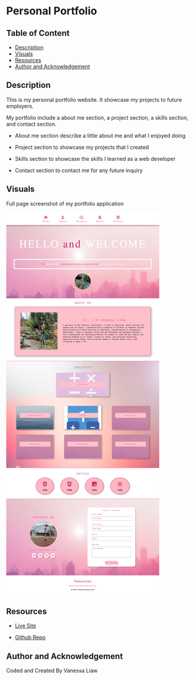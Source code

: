# Personal Portfolio 

## Table of Content
- [Description](#description)
- [Visuals](#visuals)
- [Resources](#resources)
- [Author and Acknowledgement](#author-and-acknowledgement)

## Description

This is my personal portfolio website. It showcase my projects to future employers. 

My portfolio include a about me section, a project section, a skills section, and contact section.

- About me section describe a little about me and what I enjoyed doing

- Project section to showcase my projects that I created

- Skills section to showcase the skills I learned as a web developer 

- Contact section to contact me for any future inquiry

## Visuals

Full page screenshot of my portfolio application

![Vanessa's Personal Portfolio Website](./assets/images/Vanessa's-Portfolio.png)

## Resources

- [Live Site](https://vanessaliaw021.github.io/portfolio/)

- [Github Repo](https://github.com/VanessaLiaw021/portfolio)

## Author and Acknowledgement

Coded and Created By Vanessa Liaw